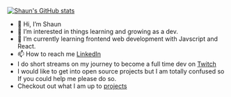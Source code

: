 [![Shaun's GitHub stats](https://github-readme-stats.vercel.app/api?username=ycorredius&show_icons=true&theme=dracula)](https://github.com/anuraghazra/github-readme-stats)

- 👋 Hi, I’m Shaun  
- 👀 I’m interested in things learning and growing as a dev. 
- 🌱 I’m currently learning frontend web development with Javscript and React. 
- 📫 How to reach me [LinkedIn](https://linkedin.com/in/ycorredius "LinkedIn")
- I do short streams on my journey to become a full time dev on [Twitch](https://www.twitch.tv/sneakyfoxtrot "twitch")
- I would like to get into open source projects but I am totally confused so If you could help me please do so. 
- Checkout out what I am up to [projects](https://github.com/ycorredius/things-i-learned "This is am learning")

<!---
ycorredius/ycorredius is a ✨ special ✨ repository because its `README.md` (this file) appears on your GitHub profile.
You can click the Preview link to take a look at your changes.
--->
